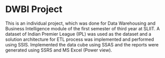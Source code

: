 # DWBI Project
This is an individual project, which was done for Data Warehousing and Business Intelligence module of the first semester of third year at SLIIT.
A dataset of Indian Premier League (IPL) was used as the dataset and a solution architecture for ETL process was implemented and performed using SSIS. Implemented the data cube using SSAS and the reports were generated using SSRS and MS Excel (Power view).
